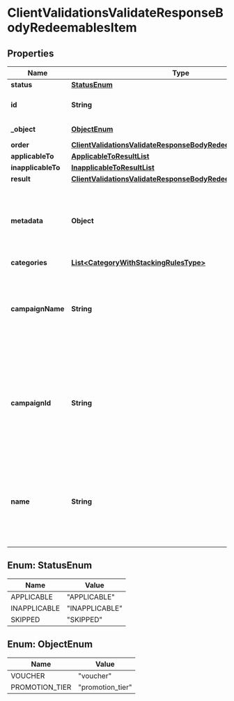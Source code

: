 

# ClientValidationsValidateResponseBodyRedeemablesItem


## Properties

| Name | Type | Description |
|------------ | ------------- | ------------- |
|**status** | [**StatusEnum**](#StatusEnum) |  |
|**id** | **String** | Redeemable ID, i.e. the voucher code. |
|**_object** | [**ObjectEnum**](#ObjectEnum) | Redeemable&#39;s object type. |
|**order** | [**ClientValidationsValidateResponseBodyRedeemablesItemOrder**](ClientValidationsValidateResponseBodyRedeemablesItemOrder.md) |  |
|**applicableTo** | [**ApplicableToResultList**](ApplicableToResultList.md) |  |
|**inapplicableTo** | [**InapplicableToResultList**](InapplicableToResultList.md) |  |
|**result** | [**ClientValidationsValidateResponseBodyRedeemablesItemResult**](ClientValidationsValidateResponseBodyRedeemablesItemResult.md) |  |
|**metadata** | **Object** | The metadata object stores all custom attributes in the form of key/value pairs assigned to the redeemable. |
|**categories** | [**List&lt;CategoryWithStackingRulesType&gt;**](CategoryWithStackingRulesType.md) |  |
|**campaignName** | **String** | Campaign name. Displayed only if the &#x60;options.expand&#x60; is passed with a &#x60;redeemable&#x60; value in the validation request body. |
|**campaignId** | **String** | Unique campaign ID assigned by Voucherify. Displayed only if the &#x60;options.expand&#x60; is passed with a &#x60;redeemable&#x60; value in the validation request body. |
|**name** | **String** | Name of the promotion tier. Displayed only if the &#x60;options.expand&#x60; is passed with a &#x60;redeemable&#x60; value in the validation request body. |



## Enum: StatusEnum

| Name | Value |
|---- | -----|
| APPLICABLE | &quot;APPLICABLE&quot; |
| INAPPLICABLE | &quot;INAPPLICABLE&quot; |
| SKIPPED | &quot;SKIPPED&quot; |



## Enum: ObjectEnum

| Name | Value |
|---- | -----|
| VOUCHER | &quot;voucher&quot; |
| PROMOTION_TIER | &quot;promotion_tier&quot; |



